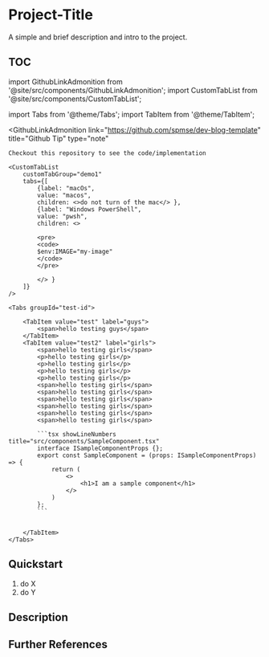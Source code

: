 # Project-Title

<!--INSERT YOUR BRIEF DESCRIPTION HERE -->
A simple and brief description and intro to the project.

## TOC

<!--INSERT YOUR TABLE OF CONTENTS HERE -->

import GithubLinkAdmonition from '@site/src/components/GithubLinkAdmonition';
import CustomTabList from '@site/src/components/CustomTabList';

import Tabs from '@theme/Tabs';
import TabItem from '@theme/TabItem';

<GithubLinkAdmonition 
    link="https://github.com/spmse/dev-blog-template"
    title="Github Tip" 
    type="note"
>
    Checkout this repository to see the code/implementation

    <CustomTabList
        customTabGroup="demo1"
        tabs={[
            {label: "macOs", 
            value: "macos", 
            children: <>do not turn of the mac</> },
            {label: "Windows PowerShell", 
            value: "pwsh", 
            children: <>
            
            <pre>
            <code>
            $env:IMAGE="my-image"
            </code>
            </pre>

            </> }
        ]}
    />

    <Tabs groupId="test-id">
            
        <TabItem value="test" label="guys">
            <span>hello testing guys</span>
        </TabItem>
        <TabItem value="test2" label="girls">
            <span>hello testing girls</span>
            <p>hello testing girls</p>
            <p>hello testing girls</p>
            <p>hello testing girls</p>
            <p>hello testing girls</p>
            <span>hello testing girls</span>
            <span>hello testing girls</span>
            <span>hello testing girls</span>
            <span>hello testing girls</span>
            <span>hello testing girls</span>
            <span>hello testing girls</span>

            ```tsx showLineNumbers title="src/components/SampleComponent.tsx"
            interface ISampleComponentProps {};
            export const SampleComponent = (props: ISampleComponentProps) => {
                return (
                    <>
                        <h1>I am a sample component</h1>
                    </>
                )
            };
            ```


        </TabItem>
    </Tabs>


</GithubLinkAdmonition>

## Quickstart

1. do X
2. do Y

## Description

## Further References